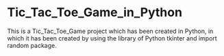 # Tic_Tac_Toe_Game_in_Python
This is a Tic_Tac_Toe_Game project which has been created in Python, in which it has been created by using the library of Python tkinter and import random package.
